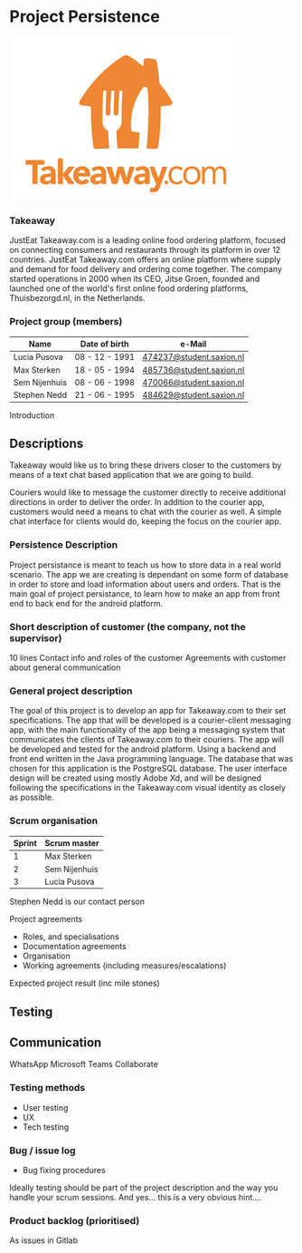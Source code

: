 # Project Persistence
![logo](takeawaylogo.png)   

### Takeaway
JustEat Takeaway.com is a leading online food ordering platform, focused on connecting consumers and restaurants through its platform in over 12 countries. JustEat Takeaway.com offers an online platform where supply and demand for food delivery and ordering come together.
The company started operations in 2000 when its CEO, Jitse Groen, founded and launched one of the world's first online food ordering platforms, Thuisbezorgd.nl, in the Netherlands.

### Project group (members)   

| Name | Date of birth | e-Mail |
| ------ | ------ |------ |
| Lucia Pusova | 08 - 12 - 1991 | 474237@student.saxion.nl  |
| Max Sterken | 18 - 05 - 1994 | 485736@student.saxion.nl   |
| Sem Nijenhuis | 08 - 06 - 1998 | 470066@student.saxion.nl   |
| Stephen Nedd | 21 - 06 - 1995 | 484629@student.saxion.nl  |


Introduction

## Descriptions

Takeaway would like us to bring these drivers closer to the customers by means of a text chat based application that we are going to build.

Couriers would like to message the customer directly to receive additional directions in order to deliver the order. In addition to the courier app, customers would need a means to chat with the courier as well. A simple chat interface for clients would do, keeping the focus on the courier app.

### Persistence Description
Project persistance is meant to teach us how to store data in a real world scenario. The app we are creating is dependant on some form of database 
in order to store and load information about users and orders. That is the main goal of project persistance, to learn how to make an app from front
end to back end for the android platform.

### Short description of customer (the company, not the supervisor)
10 lines
Contact info and roles of the customer
Agreements with customer about general communication

### General project description 
The goal of this project is to develop an app for Takeaway.com to their set specifications. The app that will be developed is a courier-client messaging app, with the main functionality of the app being a messaging system that communicates the clients of Takeaway.com to their couriers. The app will be developed and tested for the android platform. Using a backend and front end written in the Java programming language. The database that was chosen for this application is the PostgreSQL database. The user interface design will be created using mostly Adobe Xd, and will be designed following the specifications in the Takeaway.com visual identity as closely as possible.
 
### Scrum organisation

| Sprint | Scrum master |
| ------ | ------ |
| 1 | Max Sterken |
| 2 | Sem Nijenhuis |
| 3 | Lucia Pusova |

Stephen Nedd is our contact person


Project agreements
* Roles, and specialisations
* Documentation agreements
* Organisation    
* Working agreements (including measures/escalations)

Expected project result 
(inc mile stones)


## Testing

## Communication
WhatsApp
Microsoft Teams
Collaborate

### Testing methods
* User testing
* UX 
* Tech testing

### Bug / issue log
* Bug fixing procedures

Ideally testing should be part of the project description and the way you handle your scrum sessions. And yes… this is a very obvious hint….

### Product backlog (prioritised)
As issues in Gitlab
